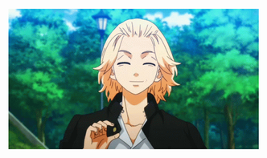 [![HEADER](https://github.com/krystalll1312/krystalll1312/blob/main/assets/Tokyo%20Revengers%20Manjiro%20Sano%20GIF%20-%20TokyoRevengers%20ManjiroSano%20Mikey%20-%20Discover%20%26%20Share%20GIFs.gif)](https://www.youtube.com/channel/UC0b91skJCES9Y1UyDFuOUhw)
